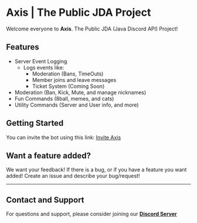 # Axis | The Public JDA Project
Welcome everyone to **Axis**. The Public JDA (Java Discord API) Project!

## Features
- Server Event Logging
  - Logs events like:
    - Moderation (Bans, TimeOuts)
    - Member joins and leave messages
    - Ticket System (Coming Soon)
- Moderation (Ban, Kick, Mute, and manage nicknames)
- Fun Commands (8ball, memes, and cats)
- Utility Commands (Server and User info, and more)

## Getting Started
You can invite the bot using this link:
[Invite Axis](https://discord.com/oauth2/authorize?client_id=1326386369370525756)

## Want a feature added?
We want your feedback! If there is a bug, or if you have a feature you want added! Create an issue and describe your bug/request!

---

## Contact and Support
For questions and support, please consider joining our **[Discord Server](https://discord.gg/qKgnKk3ZcT)**
